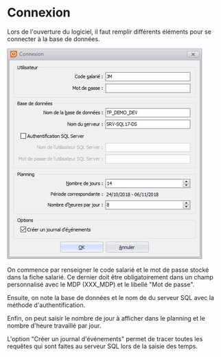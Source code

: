 # Connexion

Lors de l'ouverture du logiciel, il faut remplir différents éléments pour se connecter à la base de données.




![](Connexion.png)




On commence par renseigner le code salarié et le mot de passe stocké dans la fiche salarié. Ce dernier doit être obligatoirement dans un champ personnalisé avec le MDP (XXX\_MDP) et le libellé "Mot de passe".





Ensuite, on note la base de données et le nom de du serveur SQL avec la méthode d'authentification.





Enfin, on peut saisir le nombre de jour à afficher dans le planning et le nombre d'heure travaillé par jour.





L'option "Créer un journal d'événements" permet de tracer toutes les requêtes qui sont faites au serveur SQL lors de la saisie des temps.



